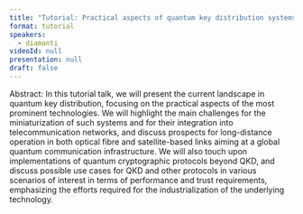 ```yaml
---
title: "Tutorial: Practical aspects of quantum key distribution systems and beyond (Chair: Norbert Lütkenhaus)"
format: tutorial
speakers:
  - diamanti
videoId: null
presentation: null
draft: false
---
```

Abstract: In this tutorial talk, we will present the current landscape in quantum key distribution, focusing on the practical aspects of the most prominent technologies. We will highlight the main challenges for the miniaturization of such systems and for their integration into telecommunication networks, and discuss prospects for long-distance operation in both optical fibre and satellite-based links aiming at a global quantum communication infrastructure. We will also touch upon implementations of quantum cryptographic protocols beyond QKD, and discuss possible use cases for QKD and other protocols in various scenarios of interest in terms of performance and trust requirements, emphasizing the efforts required for the industrialization of the underlying technology.
